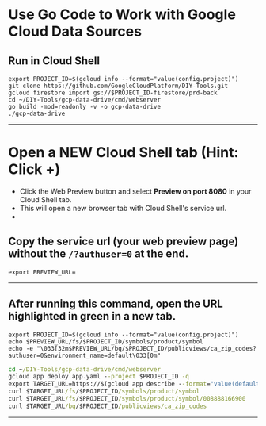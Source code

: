 # Use Go Code to Work with Google Cloud Data Sources
## Run in Cloud Shell


```
export PROJECT_ID=$(gcloud info --format="value(config.project)")
git clone https://github.com/GoogleCloudPlatform/DIY-Tools.git
gcloud firestore import gs://$PROJECT_ID-firestore/prd-back
cd ~/DIY-Tools/gcp-data-drive/cmd/webserver
go build -mod=readonly -v -o gcp-data-drive
./gcp-data-drive
```
____
# Open a NEW Cloud Shell tab (Hint: Click +)
- Click the Web Preview button and select **Preview on port 8080** in your Cloud Shell tab.
- This will open a new browser tab with Cloud Shell's service url.
- 
## Copy the service url (your web preview page) without the `/?authuser=0` at the end.

```
export PREVIEW_URL=
```
____
## After running this command, open the URL highlighted in green in a new tab.


```
export PROJECT_ID=$(gcloud info --format="value(config.project)")
echo $PREVIEW_URL/fs/$PROJECT_ID/symbols/product/symbol
echo -e "\033[32m$PREVIEW_URL/bq/$PROJECT_ID/publicviews/ca_zip_codes?authuser=0&environment_name=default\033[0m"
```
```cmd
cd ~/DIY-Tools/gcp-data-drive/cmd/webserver
gcloud app deploy app.yaml --project $PROJECT_ID -q
export TARGET_URL=https://$(gcloud app describe --format="value(defaultHostname)")
curl $TARGET_URL/fs/$PROJECT_ID/symbols/product/symbol
curl $TARGET_URL/fs/$PROJECT_ID/symbols/product/symbol/008888166900
curl $TARGET_URL/bq/$PROJECT_ID/publicviews/ca_zip_codes
```
____
